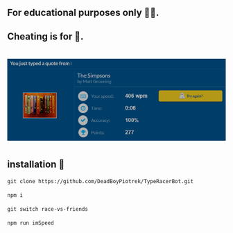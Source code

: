## For educational purposes only 🧑‍🎓.

## Cheating is for 🤡.

#

![ss](ss.png)

#

## installation 🦿

```
git clone https://github.com/DeadBoyPiotrek/TypeRacerBot.git

npm i

git switch race-vs-friends

npm run imSpeed
```
